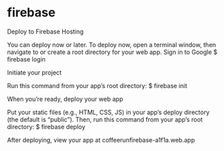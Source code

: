 # firebase

Deploy to Firebase Hosting

You can deploy now or later. To deploy now, open a terminal window, then navigate to or create a root directory for your web app.
Sign in to Google
$ firebase login


Initiate your project

Run this command from your app’s root directory:
$ firebase init


When you’re ready, deploy your web app

Put your static files (e.g., HTML, CSS, JS) in your app’s deploy directory (the default is “public”). Then, run this command from your app’s root directory:
$ firebase deploy

After deploying, view your app at coffeerunfirebase-a1f1a.web.app

